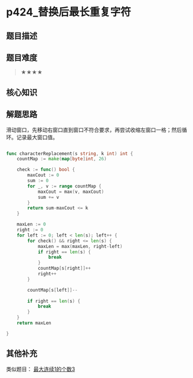# p424_替换后最长重复字符
## 题目描述

## 题目难度
> ★★★★
## 核心知识

## 解题思路

滑动窗口，先移动右窗口直到窗口不符合要求，再尝试收缩左窗口一格；然后循环。记录最大窗口值。

```go

func characterReplacement(s string, k int) int {
	countMap := make(map[byte]int, 26)

	check := func() bool {
		maxCout := 0
		sum := 0
		for _, v := range countMap {
			maxCout = max(v, maxCout)
			sum += v
		}
		return sum-maxCout <= k
	}

	maxLen := 0
	right := 0
	for left := 0; left < len(s); left++ {
		for check() && right <= len(s) {
			maxLen = max(maxLen, right-left)
			if right == len(s) {
				break
			}
			countMap[s[right]]++
			right++
		}

		countMap[s[left]]--
        
        if right == len(s) {
            break
        }
	}
	return maxLen

}

```

## 其他补充

类似题目：
[最大连续1的个数3](p1004_%E6%9C%80%E5%A4%A7%E8%BF%9E%E7%BB%AD1%E7%9A%84%E4%B8%AA%E6%95%B03.md)